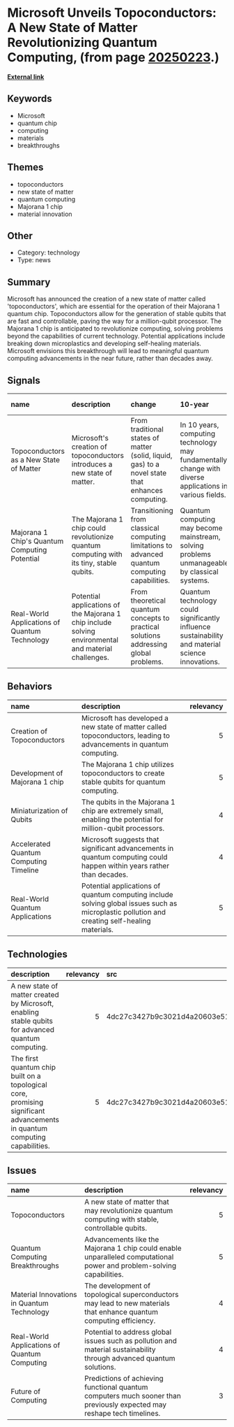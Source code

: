 # __Microsoft Unveils Topoconductors: A New State of Matter Revolutionizing Quantum Computing__, (from page [20250223](https://kghosh.substack.com/p/20250223).)

__[External link](https://www.newsbytesapp.com/news/science/microsoft-creates-new-state-of-matter-for-quantum-computing/story)__



## Keywords

* Microsoft
* quantum chip
* computing
* materials
* breakthroughs

## Themes

* topoconductors
* new state of matter
* quantum computing
* Majorana 1 chip
* material innovation

## Other

* Category: technology
* Type: news

## Summary

Microsoft has announced the creation of a new state of matter called 'topoconductors', which are essential for the operation of their Majorana 1 quantum chip. Topoconductors allow for the generation of stable qubits that are fast and controllable, paving the way for a million-qubit processor. The Majorana 1 chip is anticipated to revolutionize computing, solving problems beyond the capabilities of current technology. Potential applications include breaking down microplastics and developing self-healing materials. Microsoft envisions this breakthrough will lead to meaningful quantum computing advancements in the near future, rather than decades away.

## Signals

| name                                          | description                                                                                          | change                                                                                           | 10-year                                                                                                 | driving-force                                                                                     |   relevancy |
|:----------------------------------------------|:-----------------------------------------------------------------------------------------------------|:-------------------------------------------------------------------------------------------------|:--------------------------------------------------------------------------------------------------------|:--------------------------------------------------------------------------------------------------|------------:|
| Topoconductors as a New State of Matter       | Microsoft's creation of topoconductors introduces a new state of matter.                             | From traditional states of matter (solid, liquid, gas) to a novel state that enhances computing. | In 10 years, computing technology may fundamentally change with diverse applications in various fields. | The pursuit of advanced computing solutions and innovative materials drives this change.          |           4 |
| Majorana 1 Chip's Quantum Computing Potential | The Majorana 1 chip could revolutionize quantum computing with its tiny, stable qubits.              | Transitioning from classical computing limitations to advanced quantum computing capabilities.   | Quantum computing may become mainstream, solving problems unmanageable by classical systems.            | The need for powerful computing solutions to tackle complex global issues fuels this development. |           5 |
| Real-World Applications of Quantum Technology | Potential applications of the Majorana 1 chip include solving environmental and material challenges. | From theoretical quantum concepts to practical solutions addressing global problems.             | Quantum technology could significantly influence sustainability and material science innovations.       | Urgent global challenges prompt the search for innovative technological solutions.                |           4 |

## Behaviors

| name                                   | description                                                                                                                                   |   relevancy |
|:---------------------------------------|:----------------------------------------------------------------------------------------------------------------------------------------------|------------:|
| Creation of Topoconductors             | Microsoft has developed a new state of matter called topoconductors, leading to advancements in quantum computing.                            |           5 |
| Development of Majorana 1 chip         | The Majorana 1 chip utilizes topoconductors to create stable qubits for quantum computing.                                                    |           5 |
| Miniaturization of Qubits              | The qubits in the Majorana 1 chip are extremely small, enabling the potential for million-qubit processors.                                   |           4 |
| Accelerated Quantum Computing Timeline | Microsoft suggests that significant advancements in quantum computing could happen within years rather than decades.                          |           4 |
| Real-World Quantum Applications        | Potential applications of quantum computing include solving global issues such as microplastic pollution and creating self-healing materials. |           5 |

## Technologies

| description                                                                                                               |   relevancy | src                              |
|:--------------------------------------------------------------------------------------------------------------------------|------------:|:---------------------------------|
| A new state of matter created by Microsoft, enabling stable qubits for advanced quantum computing.                        |           5 | 4dc27c3427b9c3021d4a20603e51e516 |
| The first quantum chip built on a topological core, promising significant advancements in quantum computing capabilities. |           5 | 4dc27c3427b9c3021d4a20603e51e516 |

## Issues

| name                                         | description                                                                                                            |   relevancy |
|:---------------------------------------------|:-----------------------------------------------------------------------------------------------------------------------|------------:|
| Topoconductors                               | A new state of matter that may revolutionize quantum computing with stable, controllable qubits.                       |           5 |
| Quantum Computing Breakthroughs              | Advancements like the Majorana 1 chip could enable unparalleled computational power and problem-solving capabilities.  |           5 |
| Material Innovations in Quantum Technology   | The development of topological superconductors may lead to new materials that enhance quantum computing efficiency.    |           4 |
| Real-World Applications of Quantum Computing | Potential to address global issues such as pollution and material sustainability through advanced quantum solutions.   |           4 |
| Future of Computing                          | Predictions of achieving functional quantum computers much sooner than previously expected may reshape tech timelines. |           3 |